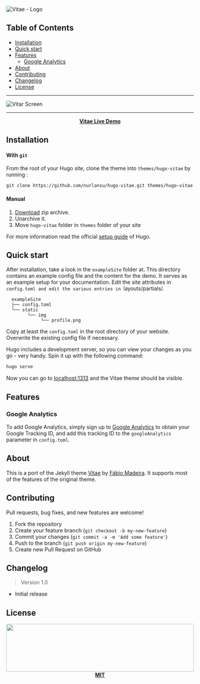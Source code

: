 ![Vitae - Logo][logo]

## Table of Contents

- [Installation](#installation)
- [Quick start](#quick-start)
- [Features](#features)
  - [Google Analytics](#google-analytics)
- [About](#about)
- [Contributing](#contributing)
- [Changelog](#changelog)
- [License](#license)

********************

![Vitar Screen][screenshot]

********************

<p align="center"><b><a href="https://demo.nurlan.co/themes/hugo-vitae/">Vitae Live Demo</a></b></p>

## Installation

#### With `git`

From the root of your Hugo site, clone the theme into `themes/hugo-vitae` by running :
```
git clone https://github.com/nurlansu/hugo-vitae.git themes/hugo-vitae
```

#### Manual

1. [Download][zip-archive] zip archive.
2. Unarchive it.
3. Move `hugo-vitae` folder in `themes` folder of your site

For more information read the official [setup guide][hugo-guide] of Hugo.

## Quick start

After installation, take a look in the `exampleSite` folder at. This directory contains an example config file and the content for the demo. It serves as an example setup for your documentation. Edit the site attributes in `config.toml and edit the various entries in `layouts/partials/.

```
  exampleSite
  ├── config.toml
  └── static
        └── img
             └── profile.png
```

Copy at least the `config.toml` in the root directory of your website. Overwrite the existing config file if necessary.

Hugo includes a development server, so you can view your changes as you go -
very handy. Spin it up with the following command:

``` sh
hugo serve
```

Now you can go to [localhost:1313][local] and the Vitae
theme should be visible.

## Features

### Google Analytics

To add Google Analytics, simply sign up to [Google Analytics][g-analytics] to obtain your Google Tracking ID, and add this tracking ID to the `googleAnalytics` parameter in `config.toml`.

## About

This is a port of the Jekyll theme [Vitae][vitae-jekyll] by [Fábio Madeira][vitae-author]. It supports most of the features of the original theme.

## Contributing

Pull requests, bug fixes, and new features are welcome!

1. Fork the repository
2. Create your feature branch (`git checkout -b my-new-feature`)
3. Commit your changes (`git commit -a -m 'Add some feature'`)
4. Push to the branch (`git push origin my-new-feature`)
5. Create new Pull Request on GitHub

## Changelog

> Version 1.0

- Initial release

## License

<p align="center">
  <a href="./LICENSE.md"><img src="https://i.nurlan.co/i/logo.svg" width="100%" height="128"></a>
  <a href="./LICENSE.md"><strong>MIT</strong></a>
</p>



[logo]: https://i.nurlan.co/i/vitae.png
[screenshot]: https://i.nurlan.co/i/vitae-screen.png
[hugo]: https://gohugo.io/
[gh-pages]: https://pages.github.com/
[zip-archive]: https://github.com/nurlansu/hugo-vitae/archive/master.zip
[hugo-guide]: https://gohugo.io/overview/installing/
[local]: http://localhost:1313/
[g-analytics]: https://www.google.com/analytics/
[vitae-jekyll]: https://github.com/biomadeira/vitae/
[vitae-author]: https://github.com/biomadeira/
